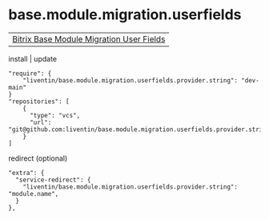 # base.module.migration.userfields

<table>
<tr>
<td>
<a href="https://github.com/Liventin/base.module.migration.userfields">Bitrix Base Module Migration User Fields</a>
</td>
</tr>
</table>

install | update

```
"require": {
    "liventin/base.module.migration.userfields.provider.string": "dev-main"
}
"repositories": [
    {
      "type": "vcs",
      "url": "git@github.com:liventin/base.module.migration.userfields.provider.string"
    }
]
```
redirect (optional)
```
"extra": {
  "service-redirect": {
    "liventin/base.module.migration.userfields.provider.string": "module.name",
  }
},